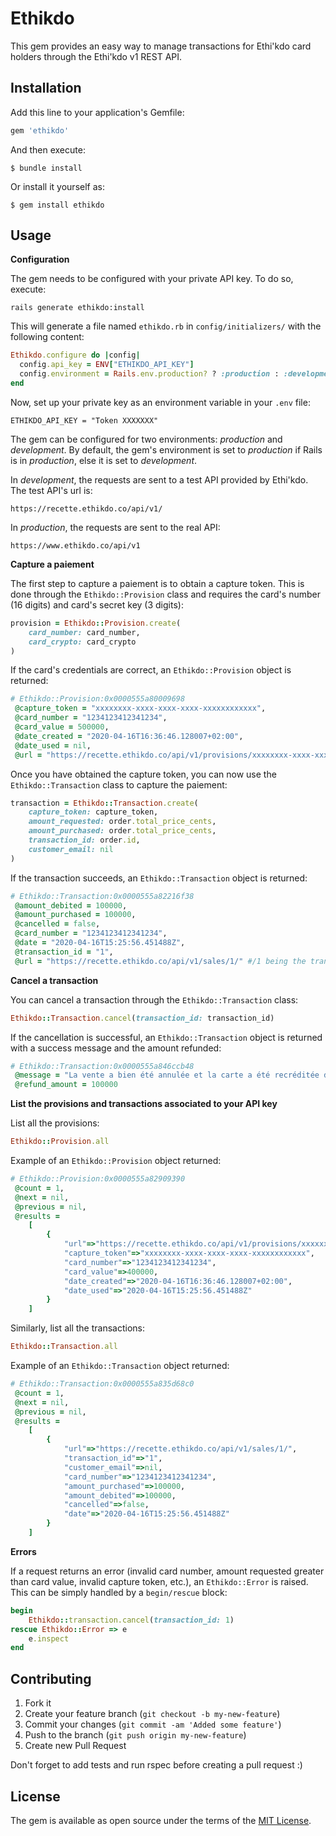 # Ethikdo

This gem provides an easy way to manage transactions for Ethi'kdo card holders through the Ethi'kdo v1 REST API.

## Installation

Add this line to your application's Gemfile:

```ruby
gem 'ethikdo'
```

And then execute:

    $ bundle install

Or install it yourself as:

    $ gem install ethikdo

## Usage

__Configuration__

The gem needs to be configured with your private API key. To do so, execute:

```
rails generate ethikdo:install
```

This will generate a file named `ethikdo.rb` in `config/initializers/` with the following content:

```ruby
Ethikdo.configure do |config|
  config.api_key = ENV["ETHIKDO_API_KEY"]
  config.environment = Rails.env.production? ? :production : :development
end
```

Now, set up your private key as an environment variable in your `.env` file:

```
ETHIKDO_API_KEY = "Token XXXXXXX"
```

The gem can be configured for two environments: _production_ and _development_. By default, the gem's environment is set to _production_ if Rails is in _production_, else it is set to _development_.

In _development_, the requests are sent to a test API provided by Ethi'kdo. The test API's url is:
```
https://recette.ethikdo.co/api/v1/
```

In _production_, the requests are sent to the real API:
```
https://www.ethikdo.co/api/v1
```


__Capture a paiement__

The first step to capture a paiement is to obtain a capture token. This is done through the `Ethikdo::Provision` class and requires the card's number (16 digits) and card's secret key (3 digits):

```ruby
provision = Ethikdo::Provision.create(
    card_number: card_number,
    card_crypto: card_crypto
)
```
If the card's credentials are correct, an `Ethikdo::Provision` object is returned:

```ruby
# Ethikdo::Provision:0x0000555a80009698
 @capture_token = "xxxxxxxx-xxxx-xxxx-xxxx-xxxxxxxxxxxx",
 @card_number = "1234123412341234",
 @card_value = 500000,
 @date_created = "2020-04-16T16:36:46.128007+02:00",
 @date_used = nil,
 @url = "https://recette.ethikdo.co/api/v1/provisions/xxxxxxxx-xxxx-xxxx-xxxx-xxxxxxxxxxxx/"
```

Once you have obtained the capture token, you can now use the `Ethikdo::Transaction` class to capture the paiement:

```ruby
transaction = Ethikdo::Transaction.create(
    capture_token: capture_token,
    amount_requested: order.total_price_cents,
    amount_purchased: order.total_price_cents,
    transaction_id: order.id,
    customer_email: nil
)
```

If the transaction succeeds, an `Ethikdo::Transaction` object is returned:

```ruby
# Ethikdo::Transaction:0x0000555a82216f38
 @amount_debited = 100000,
 @amount_purchased = 100000,
 @cancelled = false,
 @card_number = "1234123412341234",
 @date = "2020-04-16T15:25:56.451488Z",
 @transaction_id = "1",
 @url = "https://recette.ethikdo.co/api/v1/sales/1/" #/1 being the transaction id
```

__Cancel a transaction__

You can cancel a transaction through the `Ethikdo::Transaction` class:

```ruby
Ethikdo::Transaction.cancel(transaction_id: transaction_id)
```

If the cancellation is successful, an `Ethikdo::Transaction` object is returned with a success message and the amount refunded:

```ruby
# Ethikdo::Transaction:0x0000555a846ccb48
 @message = "La vente a bien été annulée et la carte a été recréditée de 1000,00€.",
 @refund_amount = 100000
```

__List the provisions and transactions associated to your API key__

List all the provisions:
```ruby
Ethikdo::Provision.all
```

Example of an `Ethikdo::Provision` object returned:

```ruby
# Ethikdo::Provision:0x0000555a82909390
 @count = 1,
 @next = nil,
 @previous = nil,
 @results =
    [
        {
            "url"=>"https://recette.ethikdo.co/api/v1/provisions/xxxxxxxx-xxxx-xxxx-xxxx-xxxxxxxxxxxx/",
            "capture_token"=>"xxxxxxxx-xxxx-xxxx-xxxx-xxxxxxxxxxxx",
            "card_number"=>"1234123412341234",
            "card_value"=>400000,
            "date_created"=>"2020-04-16T16:36:46.128007+02:00",
            "date_used"=>"2020-04-16T15:25:56.451488Z"
        }
    ]
```

Similarly, list all the transactions:

```ruby
Ethikdo::Transaction.all
```

Example of an `Ethikdo::Transaction` object returned:

```ruby
# Ethikdo::Transaction:0x0000555a835d68c0
 @count = 1,
 @next = nil,
 @previous = nil,
 @results =
    [
        {
            "url"=>"https://recette.ethikdo.co/api/v1/sales/1/",
            "transaction_id"=>"1",
            "customer_email"=>nil,
            "card_number"=>"1234123412341234",
            "amount_purchased"=>100000,
            "amount_debited"=>100000,
            "cancelled"=>false,
            "date"=>"2020-04-16T15:25:56.451488Z"
        }
    ]
```

__Errors__

If a request returns an error (invalid card number, amount requested greater than card value, invalid capture token, etc.), an `Ethikdo::Error` is raised. This can be simply handled by a `begin/rescue` block:

```ruby
begin
    Ethikdo::transaction.cancel(transaction_id: 1)
rescue Ethikdo::Error => e
    e.inspect
end
```

## Contributing

1. Fork it
2. Create your feature branch (`git checkout -b my-new-feature`)
3. Commit your changes (`git commit -am 'Added some feature'`)
4. Push to the branch (`git push origin my-new-feature`)
5. Create new Pull Request

Don't forget to add tests and run rspec before creating a pull request :)


## License

The gem is available as open source under the terms of the [MIT License](https://opensource.org/licenses/MIT).
